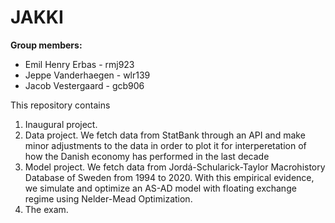 # JAKKI

**Group members:**
- Emil Henry Erbas - rmj923
- Jeppe Vanderhaegen - wlr139
- Jacob Vestergaard - gcb906

This repository contains  
1. Inaugural project. 
2. Data project. We fetch data from StatBank through an API and make minor adjustments to the data in order to plot it for interperetation of how the Danish economy has performed in the last decade
3. Model project. We fetch data from Jordá-Schularick-Taylor Macrohistory Database of Sweden from 1994 to 2020. With this empirical evidence, we simulate and optimize an AS-AD model with floating exchange regime using Nelder-Mead Optimization.
4. The exam.
